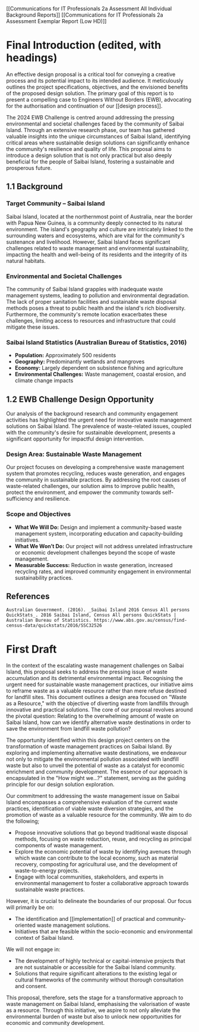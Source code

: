 [[Communications for IT Professionals 2a Assessment All Individual Background Reports]]
[[Communications for IT Professionals 2a Assessment Exemplar Report (Low HD)]]
# Final Introduction (edited, with headings)
An effective design proposal is a critical tool for conveying a creative process and its potential impact to its intended audience. It meticulously outlines the project specifications, objectives, and the envisioned benefits of the proposed design solution. The primary goal of this report is to present a compelling case to Engineers Without Borders (EWB), advocating for the authorisation and continuation of our [[design process]]. 

The 2024 EWB Challenge is centred around addressing the pressing environmental and societal challenges faced by the community of Saibai Island. Through an extensive research phase, our team has gathered valuable insights into the unique circumstances of Saibai Island, identifying critical areas where sustainable design solutions can significantly enhance the community's resilience and quality of life. This proposal aims to introduce a design solution that is not only practical but also deeply beneficial for the people of Saibai Island, fostering a sustainable and prosperous future.

## 1.1 Background

### Target Community – Saibai Island

Saibai Island, located at the northernmost point of Australia, near the border with Papua New Guinea, is a community deeply connected to its natural environment. The island's geography and culture are intricately linked to the surrounding waters and ecosystems, which are vital for the community's sustenance and livelihood. However, Saibai Island faces significant challenges related to waste management and environmental sustainability, impacting the health and well-being of its residents and the integrity of its natural habitats.

### Environmental and Societal Challenges

The community of Saibai Island grapples with inadequate waste management systems, leading to pollution and environmental degradation. The lack of proper sanitation facilities and sustainable waste disposal methods poses a threat to public health and the island's rich biodiversity. Furthermore, the community's remote location exacerbates these challenges, limiting access to resources and infrastructure that could mitigate these issues.

### Saibai Island Statistics (Australian Bureau of Statistics, 2016)

- **Population:** Approximately 500 residents
- **Geography:** Predominantly wetlands and mangroves
- **Economy:** Largely dependent on subsistence fishing and agriculture
- **Environmental Challenges:** Waste management, coastal erosion, and climate change impacts

## 1.2 EWB Challenge Design Opportunity

Our analysis of the background research and community engagement activities has highlighted the urgent need for innovative waste management solutions on Saibai Island. The prevalence of waste-related issues, coupled with the community's desire for sustainable development, presents a significant opportunity for impactful design intervention.

### Design Area: Sustainable Waste Management

Our project focuses on developing a comprehensive waste management system that promotes recycling, reduces waste generation, and engages the community in sustainable practices. By addressing the root causes of waste-related challenges, our solution aims to improve public health, protect the environment, and empower the community towards self-sufficiency and resilience.

### Scope and Objectives

- **What We Will Do:** Design and implement a community-based waste management system, incorporating education and capacity-building initiatives.
- **What We Won’t Do:** Our project will not address unrelated infrastructure or economic development challenges beyond the scope of waste management.
- **Measurable Success:** Reduction in waste generation, increased recycling rates, and improved community engagement in environmental sustainability practices.

## References
```
Australian Government. (2016). _Saibai Island 2016 Census All persons QuickStats_. 2016 Saibai Island, Census All persons QuickStats | Australian Bureau of Statistics. https://www.abs.gov.au/census/find-census-data/quickstats/2016/SSC32526
```


# First Draft
In the context of the escalating waste management challenges on Saibai Island, this proposal seeks to address the pressing issue of waste accumulation and its detrimental environmental impact. Recognising the urgent need for sustainable waste management practices, our initiative aims to reframe waste as a valuable resource rather than mere refuse destined for landfill sites. This document outlines a design area focused on "Waste as a Resource," with the objective of diverting waste from landfills through innovative and practical solutions. The core of our proposal revolves around the pivotal question: Relating to the overwhelming amount of waste on Saibai Island, how can we identify alternative waste destinations in order to save the environment from landfill waste pollution?

The opportunity identified within this design project centers on the transformation of waste management practices on Saibai Island. By exploring and implementing alternative waste destinations, we endeavour not only to mitigate the environmental pollution associated with landfill waste but also to unveil the potential of waste as a catalyst for economic enrichment and community development. The essence of our approach is encapsulated in the "How might we...?" statement, serving as the guiding principle for our design solution exploration.

Our commitment to addressing the waste management issue on Saibai Island encompasses a comprehensive evaluation of the current waste practices, identification of viable waste diversion strategies, and the promotion of waste as a valuable resource for the community. We aim to do the following;
- Propose innovative solutions that go beyond traditional waste disposal methods, focusing on waste reduction, reuse, and recycling as principal components of waste management.
- Explore the economic potential of waste by identifying avenues through which waste can contribute to the local economy, such as material recovery, composting for agricultural use, and the development of waste-to-energy projects.
- Engage with local communities, stakeholders, and experts in environmental management to foster a collaborative approach towards sustainable waste practices.

However, it is crucial to delineate the boundaries of our proposal. Our focus will primarily be on:
- The identification and [[implementation]] of practical and community-oriented waste management solutions.
- Initiatives that are feasible within the socio-economic and environmental context of Saibai Island.

We will not engage in:
- The development of highly technical or capital-intensive projects that are not sustainable or accessible for the Saibai Island community.
- Solutions that require significant alterations to the existing legal or cultural frameworks of the community without thorough consultation and consent.

This proposal, therefore, sets the stage for a transformative approach to waste management on Saibai Island, emphasising the valorisation of waste as a resource. Through this initiative, we aspire to not only alleviate the environmental burden of waste but also to unlock new opportunities for economic and community development.